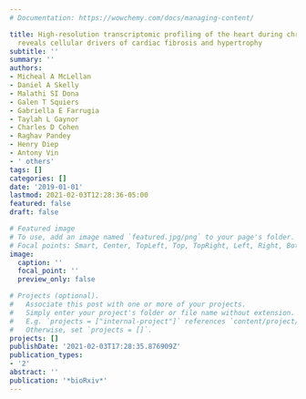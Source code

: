 ```yaml
---
# Documentation: https://wowchemy.com/docs/managing-content/

title: High-resolution transcriptomic profiling of the heart during chronic stress
  reveals cellular drivers of cardiac fibrosis and hypertrophy
subtitle: ''
summary: ''
authors:
- Micheal A McLellan
- Daniel A Skelly
- Malathi SI Dona
- Galen T Squiers
- Gabriella E Farrugia
- Taylah L Gaynor
- Charles D Cohen
- Raghav Pandey
- Henry Diep
- Antony Vin
- ' others'
tags: []
categories: []
date: '2019-01-01'
lastmod: 2021-02-03T12:28:36-05:00
featured: false
draft: false

# Featured image
# To use, add an image named `featured.jpg/png` to your page's folder.
# Focal points: Smart, Center, TopLeft, Top, TopRight, Left, Right, BottomLeft, Bottom, BottomRight.
image:
  caption: ''
  focal_point: ''
  preview_only: false

# Projects (optional).
#   Associate this post with one or more of your projects.
#   Simply enter your project's folder or file name without extension.
#   E.g. `projects = ["internal-project"]` references `content/project/deep-learning/index.md`.
#   Otherwise, set `projects = []`.
projects: []
publishDate: '2021-02-03T17:28:35.876909Z'
publication_types:
- '2'
abstract: ''
publication: '*bioRxiv*'
---
```

